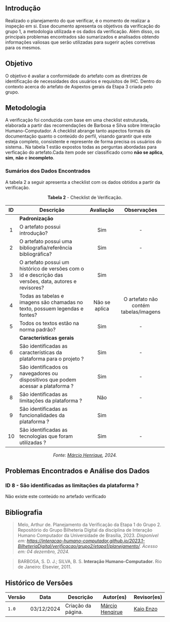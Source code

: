 ## Introdução

Realizado o planejamento do que verificar, é o momento de realizar a inspeção em si. Esse documento apresenta os objetivos da verificação do grupo 1, a metodologia utilizada e os dados da verificação. Além disso, os principais problemas encontrados são sumarizados e analisados obtendo informações valiosas que serão utilizadas para sugerir ações corretivas para os mesmos.

## Objetivo

O objetivo é avaliar a conformidade do artefato com as diretrizes de identificação de necessidades dos usuários e requisitos de IHC. Dentro do contexto acerca do artefato de Aspextos gerais da Etapa 3 criada pelo grupo.

## Metodologia

A verificação foi conduzida com base em uma checklist estruturada, elaborada a partir das recomendações de Barbosa e Silva sobre Interação Humano-Computador. A checklist abrange tanto aspectos formais da documentação quanto o conteúdo do perfil, visando garantir que este esteja completo, consistente e represente de forma precisa os usuários do sistema.. Na tabela 1 estão expostos todas as perguntas abordadas para verficação do artefato.Cada item pode ser classificado como **não se aplica**, **sim**, **não** e **incompleto**.



</center>

### Sumários dos Dados Encontrados

A tabela 2 a seguir apresenta a checklist com os dados obtidos a partir da verificação.
<center>

**Tabela 2** - Checklist de Verificação.

|  ID  | Descrição                                                                                              | Avaliação  |                Observações                |
| :--: | ------------------------------------------------------------------------------------------------------ | :--------: | :---------------------------------------: |
|      | **Padronização**                                                                                       |
|  1   | O artefato possui introdução?                                                                          |    Sim    |                     -                     |
|  2   | O artefato possui uma bibliografia/referência bibliográfica?                                           |    Sim     |                     -                     |
|  3   | O artefato possui um histórico de versões com o id e descrição das versões, data, autores e revisores? |    Sim    |                                         |
|  4   | Todas as tabelas e imagens são chamadas no texto, possuem legendas e fontes?                           |    Não se aplica     |                      O artefato não contém tabelas/imagens                    |
|  5   | Todos os textos estão na norma padrão?                                                                 |    Sim     |                     -                     |
|      | **Características gerais**                                                                                     |            |                                           |
|  6  | São identificadas as características da plataforma para o projeto ?                                    |      Sim      |         -          |
|  7  | São identificados os navegadores ou dispositivos que podem acessar a plataforma ?                      |      Sim      |         -          |
|  8  | São identificadas as limitações da plataforma ?                                                        |      Não     |         -          |
|  9  | São identificadas as funcionalidades da plataforma ?                                                   |  Sim   |  |
| 10  | São identificadas as tecnologias que foram utilizadas ?                                                |      Sim      |         -          |  

_Fonte: [Márcio Henrique](https://github.com/DeM4rcio), 2024._

</center>

## Problemas Encontrados e Análise dos Dados

### ID 8 - São identificadas as limitações da plataforma ?

Não existe este conteúdo no artefado verificado






## Bibliografia

>Melo, Arthur de. Planejamento da Verificação da Etapa 1 do Grupo 2. Repositório do Grupo Bilheteria Digital da disciplina de Interação Humano Computador da Universidade de Brasília, 2023. _Disponível em: <https://interacao-humano-computador.github.io/2023.1-BilheteriaDigital/verificacao/grupo2/etapa1/planejamento/>. Acesso em: 04 dezembro, 2024._

> BARBOSA, S. D. J.; SILVA, B. S. **Interação Humano-Computador.** Rio de Janeiro: Elsevier, 2011.

## Histórico de Versões

| Versão | Data       | Descrição              | Autor(es)                                        | Revisor(es)                                      |
| ------ | ---------- | ---------------------- | ------------------------------------------------ | ------------------------------------------------ |
| `1.0`  | 03/12/2024 | Criação da página.     | [Márcio Henqirue](https://github.com/De4Marco)     | [Kaio Enzo](https://github.com/kaioenzo) |
